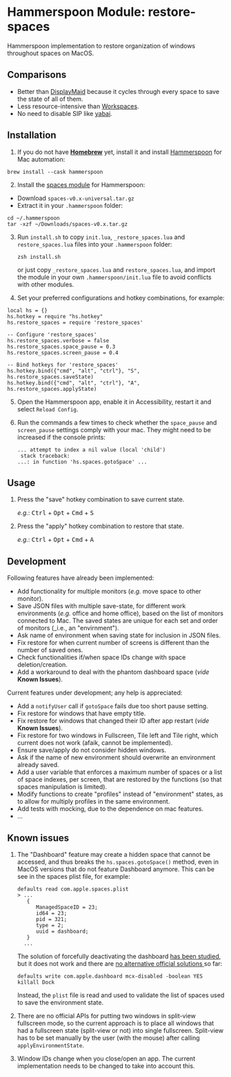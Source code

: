 # Hammerspoon Module: restore-spaces

Hammerspoon implementation to restore organization of windows throughout
spaces on MacOS.

## Comparisons

- Better than [DisplayMaid](https://funk-isoft.com/display-maid.html) because
  it cycles through every space to save the state of all of them.
- Less resource-intensive than [Workspaces](https://www.apptorium.com/workspaces).
- No need to disable SIP like [yabai](https://github.com/koekeishiya/yabai).

## Installation

1. If you do not have [**Homebrew**](https://brew.sh) yet, install it and
   install [Hammerspoon](https://www.hammerspoon.org) for Mac automation:

```
brew install --cask hammerspoon
```

2. Install the [spaces module](https://github.com/asmagill/hs._asm.spaces)
   for Hammerspoon:

- Download `spaces-v0.x-universal.tar.gz`
- Extract it in your `.hammerspoon` folder:

```
cd ~/.hammerspoon
tar -xzf ~/Downloads/spaces-v0.x.tar.gz
```

3. Run `install.sh` to copy `init.lua`, `_restore_spaces.lua` and
   `restore_spaces.lua` files into your `.hammerspoon` folder:

   ```
   zsh install.sh
   ```

   or just copy `_restore_spaces.lua` and `restore_spaces.lua`, and import the
   module in your own `.hammerspoon/init.lua` file to avoid conflicts with
   other modules.

4. Set your preferred configurations and hotkey combinations, for example:

```
local hs = {}
hs.hotkey = require "hs.hotkey"
hs.restore_spaces = require 'restore_spaces'

-- Configure 'restore_spaces'
hs.restore_spaces.verbose = false
hs.restore_spaces.space_pause = 0.3
hs.restore_spaces.screen_pause = 0.4

-- Bind hotkeys for 'restore_spaces'
hs.hotkey.bind({"cmd", "alt", "ctrl"}, "S", hs.restore_spaces.saveState)
hs.hotkey.bind({"cmd", "alt", "ctrl"}, "A", hs.restore_spaces.applyState)
```

5. Open the Hammerspoon app, enable it in Accessibility, restart it and select
   `Reload Config`.

6. Run the commands a few times to check whether the `space_pause` and
   `screen_pause` settings comply with your mac. They might need to be
   increased if the console prints:
   ```
   ... attempt to index a nil value (local 'child')
    stack traceback:
   ...: in function 'hs.spaces.gotoSpace' ...
   ```

## Usage

1. Press the "save" hotkey combination to save current state.

   _e.g._: <kbd>Ctrl</kbd> + <kbd>Opt</kbd> + <kbd>Cmd</kbd> + <kbd>S</kbd>

1. Press the "apply" hotkey combination to restore that state.

   _e.g._: <kbd>Ctrl</kbd> + <kbd>Opt</kbd> + <kbd>Cmd</kbd> + <kbd>A</kbd>

## Development

Following features have already been implemented:

- Add functionality for multiple monitors (_e.g._ move space to other monitor).
- Save JSON files with multiple save-state, for different work environments
  (_e.g._ office and home office), based on the list of monitors connected to
  Mac. The saved states are unique for each set and order of monitors (\_i.e.,
  an "envirnment").
- Ask name of environment when saving state for inclusion in JSON files.
- Fix restore for when current number of screens is different than the number
  of saved ones.
- Check functionalities if/when space IDs change with space deletion/creation.
- Add a workaround to deal with the phantom dashboard space (_vide_ **Known
  Issues**).

Current features under development; any help is appreciated:

- Add a `notifyUser` call if `gotoSpace` fails due too short pause setting.
- Fix restore for windows that have empty title.
- Fix restore for windows that changed their ID after app restart (_vide_
  **Known Issues**).
- Fix restore for two windows in Fullscreen, Tile left and Tile right, which
  current does not work (afaik, cannot be implemented).
- Ensure save/apply do not consider hidden windows.
- Ask if the name of new environment should overwrite an environment already
  saved.
- Add a user variable that enforces a maximum number of spaces or a list of
  space indexes, per screen, that are restored by the functions (so that spaces
  manipulation is limited).
- Modify functions to create "profiles" instead of "environment" states, as
  to allow for multiply profiles in the same environment.
- Add tests with mocking, due to the dependence on mac features.
- ...

## Known issues

1. The "Dashboard" feature may create a hidden space that cannot be accessed,
   and thus breaks the `hs.spaces.gotoSpace()` method, even in MacOS versions
   that do not feature Dashboard anymore. This can be see in the spaces plist
   file, for example:

   ```
   defaults read com.apple.spaces.plist
   > ...
      {
         ManagedSpaceID = 23;
         id64 = 23;
         pid = 321;
         type = 2;
         uuid = dashboard;
      }
     ...
   ```

   The solution of forcefully deactivating the dashboard [has been
   studied](https://discussions.apple.com/thread/255600670), but it does
   not work and there are [no alternative official solutions
   ](https://forums.developer.apple.com/forums/thread/751143) so far:

   ```
   defaults write com.apple.dashboard mcx-disabled -boolean YES
   killall Dock
   ```

   Instead, the `plist` file is read and used to validate the list of spaces
   used to save the environment state.

1. There are no official APIs for putting two windows in split-view fullscreen
   mode, so the current approach is to place all windows that had a fullscreen
   state (split-view or not) into single fullscreen. Split-view has to be set
   manually by the user (with the mouse) after calling `applyEnvironmentState`.

1. Window IDs change when you close/open an app. The current implementation
   needs to be changed to take into account this.
